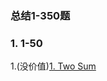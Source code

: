### 总结1-350题

### 1. 1-50
1.(没价值)[1. Two Sum](https://github.com/yuchenwang2011/Java-Practice/blob/master/1-300/1-50/1.TwoSum.java)
